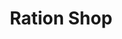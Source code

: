 ---
title: "Ration Shop"
url: /ernakulam/ration-shop-puthuvype-beach-valappu-road/
shop: convenience
---